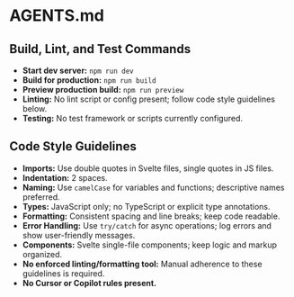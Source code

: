 # AGENTS.md

## Build, Lint, and Test Commands

- **Start dev server:** `npm run dev`
- **Build for production:** `npm run build`
- **Preview production build:** `npm run preview`
- **Linting:** No lint script or config present; follow code style guidelines below.
- **Testing:** No test framework or scripts currently configured.

## Code Style Guidelines

- **Imports:** Use double quotes in Svelte files, single quotes in JS files.
- **Indentation:** 2 spaces.
- **Naming:** Use `camelCase` for variables and functions; descriptive names preferred.
- **Types:** JavaScript only; no TypeScript or explicit type annotations.
- **Formatting:** Consistent spacing and line breaks; keep code readable.
- **Error Handling:** Use `try/catch` for async operations; log errors and show user-friendly messages.
- **Components:** Svelte single-file components; keep logic and markup organized.
- **No enforced linting/formatting tool:** Manual adherence to these guidelines is required.
- **No Cursor or Copilot rules present.**
